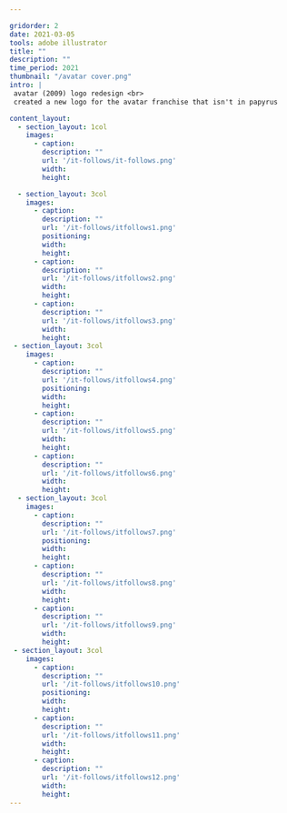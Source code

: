 ```yaml
---

gridorder: 2
date: 2021-03-05
tools: adobe illustrator
title: ""
description: ""
time_period: 2021
thumbnail: "/avatar cover.png"
intro: |
 avatar (2009) logo redesign <br>
 ​created a new logo for the avatar franchise that isn't in papyrus

content_layout:
  - section_layout: 1col
    images:
      - caption:
        description: ""
        url: '/it-follows/it-follows.png'
        width:
        height:

  - section_layout: 3col
    images:
      - caption:
        description: ""
        url: '/it-follows/itfollows1.png'
        positioning: 
        width:
        height:
      - caption:
        description: ""
        url: '/it-follows/itfollows2.png'
        width:
        height:
      - caption:
        description: ""
        url: '/it-follows/itfollows3.png'
        width:
        height:
 - section_layout: 3col
    images:
      - caption:
        description: ""
        url: '/it-follows/itfollows4.png'
        positioning: 
        width:
        height:
      - caption:
        description: ""
        url: '/it-follows/itfollows5.png'
        width:
        height:
      - caption:
        description: ""
        url: '/it-follows/itfollows6.png'
        width:
        height:
  - section_layout: 3col
    images:
      - caption:
        description: ""
        url: '/it-follows/itfollows7.png'
        positioning: 
        width:
        height:
      - caption:
        description: ""
        url: '/it-follows/itfollows8.png'
        width:
        height:
      - caption:
        description: ""
        url: '/it-follows/itfollows9.png'
        width:
        height:
 - section_layout: 3col
    images:
      - caption:
        description: ""
        url: '/it-follows/itfollows10.png'
        positioning: 
        width:
        height:
      - caption:
        description: ""
        url: '/it-follows/itfollows11.png'
        width:
        height:
      - caption:
        description: ""
        url: '/it-follows/itfollows12.png'
        width:
        height:
---
```

